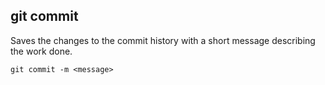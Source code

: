 ## git commit
Saves the changes to the commit history with a short message describing the 
work done.

```shell
git commit -m <message>   
```

